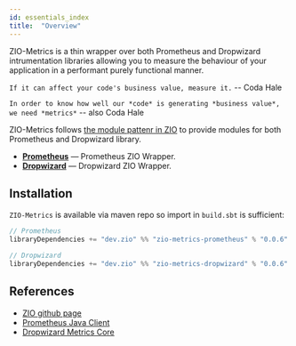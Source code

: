 ```yaml
---
id: essentials_index
title:  "Overview"
---
```


ZIO-Metrics is a thin wrapper over both Prometheus and Dropwizard intrumentation
libraries allowing you to measure the behaviour of your application in a
performant purely functional manner.

`If it can affect your code's business value, measure it.` -- Coda Hale

`In order to know how well our *code* is generating *business value*, we need *metrics*` -- also Coda Hale


ZIO-Metrics follows [the module pattenr in
ZIO](https://zio.dev/docs/howto/howto_use_module_pattern) to provide modules for
both Prometheus and Dropwizard library.

 - **[Prometheus](prometheus.md)** — Prometheus ZIO Wrapper.
 - **[Dropwizard](dropwizard.md)** — Dropwizard ZIO Wrapper.

## Installation

`ZIO-Metrics` is available via maven repo so import in `build.sbt` is sufficient:

```scala
// Prometheus
libraryDependencies += "dev.zio" %% "zio-metrics-prometheus" % "0.0.6"

// Dropwizard
libraryDependencies += "dev.zio" %% "zio-metrics-dropwizard" % "0.0.6"
```

## References

 - [ZIO github page](http://github.com/zio/zio)
 - [Prometheus Java Client](https://github.com/prometheus/client_java)
 - [Dropwizard Metrics Core](https://metrics.dropwizard.io/4.0.0/manual/core.html)
